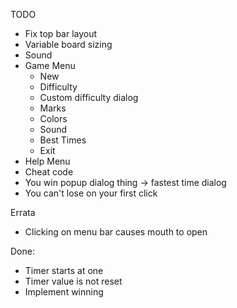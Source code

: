 TODO

- Fix top bar layout
- Variable board sizing
- Sound
- Game Menu
  - New
  - Difficulty
  - Custom difficulty dialog
  - Marks
  - Colors
  - Sound
  - Best Times
  - Exit
- Help Menu
- Cheat code
- You win popup dialog thing -> fastest time dialog
- You can't lose on your first click

Errata
- Clicking on menu bar causes mouth to open


Done:
- Timer starts at one
- Timer value is not reset
- Implement winning
